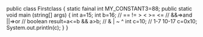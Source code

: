 public class Firstclass {
static fainal int MY_CONSTANT3=88;
public static void main (string[] args) {
int a=15;
int b=16;
// == != > < >= <=
// &&=>and ||=>or
 // boolean result=a<=b && a>b;
 // & | ~ ^ 
 int c=10;
 // 1-7 10-17 
 c=0x10;
System.out.println(c);
}
}
